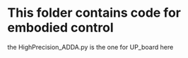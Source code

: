 # This folder contains code for embodied control  
the HighPrecision_ADDA.py is the one for UP_board here